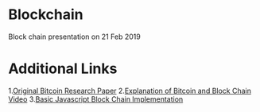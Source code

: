 # Blockchain
Block chain presentation on 21 Feb 2019
# Additional Links 

1.[Original Bitcoin Research Paper](https://bitcoin.org/bitcoin.pdf)
2.[Explanation of Bitcoin and Block Chain Video](https://www.youtube.com/watch?v=bBC-nXj3Ng4)
3.[Basic Javascript Block Chain Implementation](https://www.savjee.be/2017/07/Writing-tiny-blockchain-in-JavaScript/)
